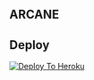 

## ARCANE

## Deploy

[![Deploy To Heroku](https://www.herokucdn.com/deploy/button.svg)](https://dashboard.heroku.com/new?button-url=https%3A%2F%2Fgithub.com%2FArcane120%2FHeroku-Setup&template=https%3A%2F%2Fgithub.com%2Arcane120%2Heroku-Setup)



